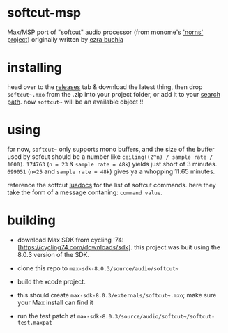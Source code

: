 softcut-msp
========

Max/MSP port of "softcut" audio processor (from monome's ['norns' project](https://github.com/monome/norns/)) originally written by [ezra buchla](https://github.com/catfact)

installing
========

head over to the [releases](https://github.com/AndrewShike/softcut-msp/releases) tab & download the latest thing, then drop `softcut~.mxo` from the .zip into your project folder, or add it to your [search path](https://docs.cycling74.com/max5/vignettes/core/search_path.html). now `softcut~` will be an available object !!

using
========

for now, `softcut~` only supports mono buffers, and the size of the buffer used by sofcut should be a number like `ceiling((2^n) / sample rate / 1000)`. `174763` (`n = 23` & `sample rate = 48k`) yields just short of 3 minutes. `699051` (`n=25` and `sample rate = 48k`) gives ya a whopping 11.65 minutes. 

reference the softcut [luadocs](https://monome.github.io/norns/doc/modules/softcut.html) for the list of softcut commands. here they take the form of a message contaning: `command value`.

building
========

-   download Max SDK from cycling '74: [https://cycling74.com/downloads/sdk].
    this project was buit using the 8.0.3 version of the SDK.

-   clone this repo to `max-sdk-8.0.3/source/audio/softcut~`

-   build the xcode project.

-   this should create `max-sdk-8.0.3/externals/softcut~.mxo`; make sure your Max install can find it

-   run the test patch at `max-sdk-8.0.3/source/audio/softcut~/softcut-test.maxpat`

 
